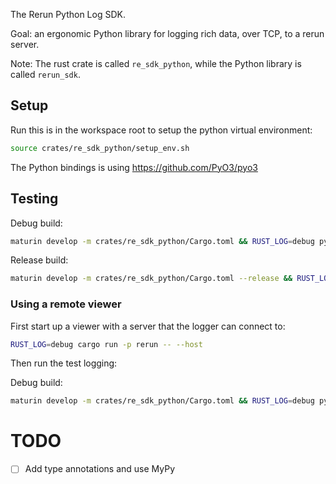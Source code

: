 The Rerun Python Log SDK.

Goal: an ergonomic Python library for logging rich data, over TCP, to a rerun server.

Note: The rust crate is called `re_sdk_python`, while the Python library is called `rerun_sdk`.

## Setup

Run this is in the workspace root to setup the python virtual environment:

```sh
source crates/re_sdk_python/setup_env.sh
```

The Python bindings is using https://github.com/PyO3/pyo3


## Testing
Debug build:
``` sh
maturin develop -m crates/re_sdk_python/Cargo.toml && RUST_LOG=debug python3 crates/re_sdk_python/test.py
```

Release build:
``` sh
maturin develop -m crates/re_sdk_python/Cargo.toml --release && RUST_LOG=debug python3 crates/re_sdk_python/test.py
```


### Using a remote viewer
First start up a viewer with a server that the logger can connect to:

```sh
RUST_LOG=debug cargo run -p rerun -- --host
```

Then run the test logging:

Debug build:
``` sh
maturin develop -m crates/re_sdk_python/Cargo.toml && RUST_LOG=debug python3 crates/re_sdk_python/test.py --connect
```


# TODO
* [ ] Add type annotations and use MyPy
